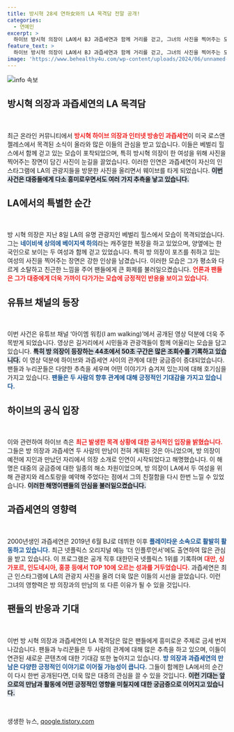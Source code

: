 ```yaml
---
title: 방시혁 28세 연하女와의 LA 목격담 전말 공개!
categories:
  - 연예인
excerpt: >
  하이브 방시혁 의장이 LA에서 BJ 과즙세연과 함께 거리를 걷고, 그녀의 사진을 찍어주는 모습이 포착돼 화제. 이들의 우연한 만남과 함께 묘한 인연에 대한 다양한 추측이 이어지고 있다!
feature_text: >
  하이브 방시혁 의장이 LA에서 BJ 과즙세연과 함께 거리를 걷고, 그녀의 사진을 찍어주는 모습이 포착돼 화제. 이들의 우연한 만남과 함께 묘한 인연에 대한 다양한 추측이 이어지고 있다!
image: 'https://www.behealthy4u.com/wp-content/uploads/2024/06/unnamed-file.png'
---
```


<p><img src="https://www.behealthy4u.com/wp-content/uploads/2024/06/unnamed-file.png" alt="info 속보" /></p>

<h2 data-ke-size="size26">방시혁 의장과 과즙세연의 LA 목격담</h2>

<p data-ke-size="size16">&nbsp;</p>

<p>최근 온라인 커뮤니티에서 <b><span style="color: #ee2323;">방시혁 하이브 의장과 인터넷 방송인 과즙세연</span></b>이 미국 로스앤젤레스에서 목격된 소식이 올라와 많은 이들의 관심을 받고 있습니다. 이들은 베벌리 힐스에서 함께 걷고 있는 모습이 포착되었으며, 특히 방시혁 의장이 한 여성을 위해 사진을 찍어주는 장면이 담긴 사진이 눈길을 끌었습니다. 이러한 인연은 과즙세연이 자신의 인스타그램에 LA의 관광지들을 방문한 사진을 올리면서 웨이브를 타게 되었습니다. <b><span style="background-color: #21538527;">이번 사건은 대중들에게 다소 흥미로우면서도 여러 가지 추측을 낳고 있습니다.</span></b></p>

<h2 data-ke-size="size26">LA에서의 특별한 순간</h2>

<p data-ke-size="size16">&nbsp;</p>

<p>방 시혁 의장은 지난 8일 LA의 유명 관광지인 베벌리 힐스에서 모습이 목격되었습니다. 그는 <b><span style="color: #1a5490;">네이비색 상의에 베이지색 하의</span></b>라는 캐주얼한 복장을 하고 있었으며, 양옆에는 한국인으로 보이는 두 여성과 함께 걷고 있었습니다. 특히 방 의장이 포즈를 취하고 있는 여성의 사진을 찍어주는 장면은 강한 인상을 남겼습니다. 이러한 모습은 그가 평소와 다르게 소탈하고 친근한 느낌을 주어 팬들에게 큰 화제를 불러일으켰습니다. <b><span style="color: #ee2323;">언론과 팬들은 그가 대중에게 더욱 가까이 다가가는 모습에 긍정적인 반응을 보이고 있습니다.</span></b></p>

<h2 data-ke-size="size26">유튜브 채널의 등장</h2>

<p data-ke-size="size16">&nbsp;</p>

<p>이번 사건은 유튜브 채널 ‘아이엠 워킹(I am walking)’에서 공개된 영상 덕분에 더욱 주목받게 되었습니다. 영상은 길거리에서 시민들과 관광객들이 함께 어울리는 모습을 담고 있습니다. <b><span style="background-color: #21538527;">특히 방 의장이 등장하는 44초에서 50초 구간은 많은 조회수를 기록하고 있습니다.</span></b> 이 영상 덕분에 하이브와 과즙세연 사이의 관계에 대한 궁금증이 증대되었습니다. 팬들과 누리꾼들은 다양한 추측을 세우며 어떤 이야기가 숨겨져 있는지에 대해 호기심을 가지고 있습니다. <b><span style="color: #1a5490;">팬들은 두 사람의 향후 관계에 대해 긍정적인 기대감을 가지고 있습니다.</span></b></p>

<h2 data-ke-size="size26">하이브의 공식 입장</h2>

<p data-ke-size="size16">&nbsp;</p>

<p>이와 관련하여 하이브 측은 <b><span style="color: #ee2323;">최근 발생한 목격 상황에 대한 공식적인 입장을 밝혔습니다.</span></b> 그들은 방 의장과 과즙세연 두 사람의 만남이 전혀 계획된 것은 아니었으며, 방 의장이 예전에 지인과 만났던 자리에서 의장 소개로 인연이 시작되었다고 해명했습니다. 이 해명은 대중의 궁금증에 대한 일종의 해소 차원이었으며, 방 의장이 LA에서 두 여성을 위해 관광지와 레스토랑을 예약해 주었다는 점에서 그의 친절함을 다시 한번 느낄 수 있었습니다. <b><span style="background-color: #21538527;">이러한 해명이팬들의 안심을 불러일으켰습니다.</span></b></p>

<h2 data-ke-size="size26">과즙세연의 영향력</h2>

<p data-ke-size="size16">&nbsp;</p>

<p>2000년생인 과즙세연은 2019년 6월 BJ로 데뷔한 이후 <b><span style="color: #1a5490;">플레이타운 소속으로 활발히 활동하고 있습니다.</span></b> 최근 넷플릭스 오리지널 예능 ‘더 인플루언서’에도 출연하여 많은 관심을 받고 있습니다. 이 프로그램은 공개 직후 대한민국 넷플릭스 1위를 기록하며 <b><span style="color: #ee2323;">대만, 싱가포르, 인도네시아, 홍콩 등에서 TOP 10에 오르는 성과를 거두었습니다.</span></b> 과즙세연은 최근 인스타그램에 LA의 관광지 사진을 올려 더욱 많은 이들의 시선을 끌었습니다. 이런 그녀의 영향력은 방 의장과의 만남의 또 다른 이유가 될 수 있을 것입니다.</p>

<h2 data-ke-size="size26">팬들의 반응과 기대</h2>

<p data-ke-size="size16">&nbsp;</p>

<p>이번 방 시혁 의장과 과즙세연의 LA 목격담은 많은 팬들에게 흥미로운 주제로 금세 번져 나갔습니다. 팬들과 누리꾼들은 두 사람의 관계에 대해 많은 추측을 하고 있으며, 이들이 연관된 새로운 콘텐츠에 대한 기대감 또한 높아지고 있습니다. <b><span style="color: #1a5490;">방 의장과 과즙세연의 만남은 다양한 긍정적인 이야기로 이어질 가능성이 큽니다.</span></b> 그들이 함께한 LA에서의 순간이 다시 한번 공개된다면, 더욱 많은 대중의 관심을 끌 수 있을 것입니다. <b><span style="background-color: #21538527;">이런 기대는 앞으로의 만남과 활동에 어떤 긍정적인 영향을 미칠지에 대한 궁금증으로 이어지고 있습니다.</span></b></p>

<p data-ke-size="size16">&nbsp;</p>
생생한 뉴스, <a href="https://qoogle.tistory.com" rel="dofollow">qoogle.tistory.com</a>



